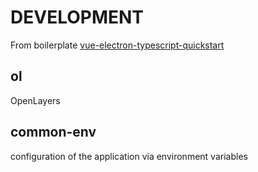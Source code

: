 # DEVELOPMENT

From boilerplate [vue-electron-typescript-quickstart](https://www.npmjs.com/package/vue-electron-typescript-quickstart)

## ol
OpenLayers

## common-env
configuration of the application via environment variables
